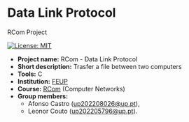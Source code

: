 # Data Link Protocol
RCom Project

[![License: MIT](https://img.shields.io/badge/License-MIT-yellow.svg)](https://opensource.org/licenses/MIT)


- **Project name:** RCom - Data Link Protocol
- **Short description:** Trasfer a file between two computers
- **Tools:** C
- **Institution:** [FEUP](https://sigarra.up.pt/feup/en/web_page.Inicial)
- **Course:** [RCom](https://sigarra.up.pt/feup/en/UCURR_GERAL.FICHA_UC_VIEW?pv_ocorrencia_id=541890) (Computer Networks)
- **Group members:**
  - Afonso Castro (up202208026@up.pt),
  - Leonor Couto (up202205796@up.pt).
